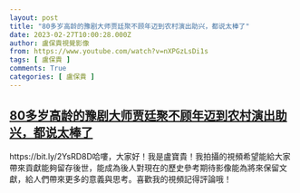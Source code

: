 ```yaml
---
layout: post
title: "80多岁高龄的豫剧大师贾廷聚不顾年迈到农村演出助兴，都说太棒了"
date: 2023-02-27T10:00:28.000Z
author: 盧保貴視覺影像
from: https://www.youtube.com/watch?v=nXPGzLsDi1s
tags: [ 盧保貴 ]
comments: True
categories: [ 盧保貴 ]
---
```

<!--1677492028000-->
[80多岁高龄的豫剧大师贾廷聚不顾年迈到农村演出助兴，都说太棒了](https://www.youtube.com/watch?v=nXPGzLsDi1s)
------

<div>
https://bit.ly/2YsRD8D哈嘍，大家好！我是盧寶貴！我拍攝的視頻希望能給大家帶來貢獻能夠留存後世，能成為後人對現在的歷史參考期待影像能為將來保留文獻，給人們帶來更多的意義與思考。喜歡我的視頻記得評論哦！
</div>
